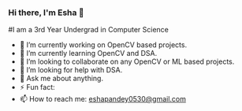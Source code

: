 ### Hi there, I'm Esha 👋

#I am a 3rd Year Undergrad in Computer Science

- 🔭 I’m currently working on OpenCV based projects.
- 🌱 I’m currently learning OpenCV and DSA.
- 👯 I’m looking to collaborate on any OpenCV or ML based projects.
- 🤔 I’m looking for help with DSA.
- 💬 Ask me about anything.
- ⚡ Fun fact: 
- 📫 How to reach me: eshapandey0530@gmail.com

